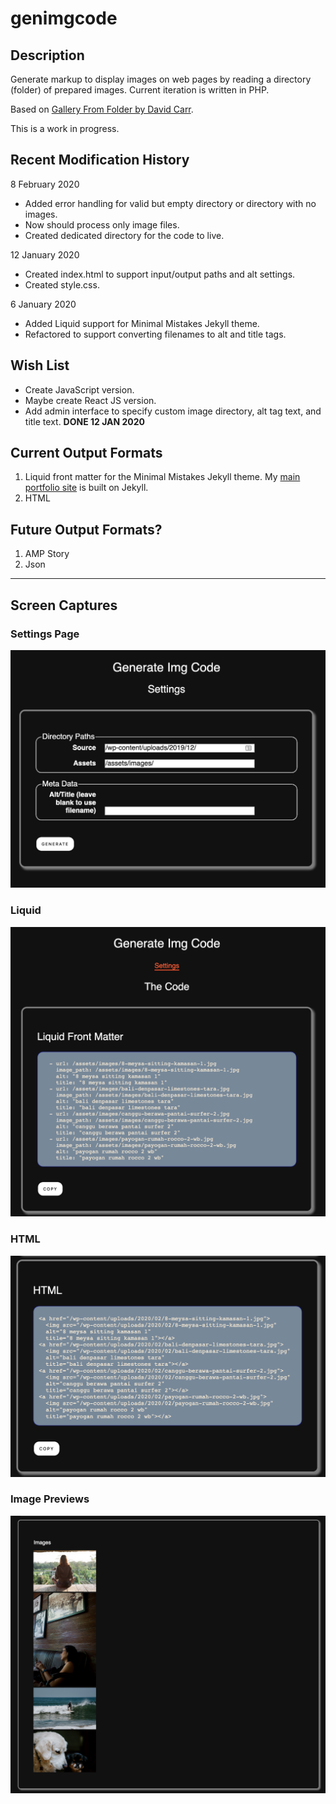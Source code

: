 # genimgcode

## Description

Generate markup to display images on web pages by reading a directory (folder) of prepared images. Current iteration is written in PHP.

Based on [Gallery From Folder by David Carr](https://daveismyname.blog/creating-an-image-gallery-from-a-folder-of-images-automatically).

This is a work in progress.

## Recent Modification History

8 February 2020
- Added error handling for valid but empty directory or directory with no images.
- Now should process only image files.
- Created dedicated directory for the code to live.

12 January 2020
- Created index.html to support input/output paths and alt settings.
- Created style.css.

6 January 2020
- Added Liquid support for Minimal Mistakes Jekyll theme.
- Refactored to support converting filenames to alt and title tags.

## Wish List

- Create JavaScript version. 
- Maybe create React JS version. 
- Add admin interface to specify custom image directory, alt tag text, and title text. **DONE 12 JAN 2020**

## Current Output Formats

1. Liquid front matter for the Minimal Mistakes Jekyll theme. My [main portfolio site](https://caughtmyeye.dev) is built on Jekyll.
2. HTML

## Future Output Formats?

1. AMP Story
2. Json

<hr>

## Screen Captures

### Settings Page

![Settings Page](https://raw.githubusercontent.com/marklchaves/genimgcode/master/screen-captures/genimgcode-screen-capture-2020-02-08-at-3.11.56-PM.png)

### Liquid

![Liquid Front Matter](https://raw.githubusercontent.com/marklchaves/genimgcode/master/screen-captures/genimgcode-screen-capture-2020-02-08-at-3.10.55-PM.png)

### HTML

![HTML](https://raw.githubusercontent.com/marklchaves/genimgcode/master/screen-captures/genimgcode-screen-capture-2020-02-08-at-3.11.16-PM.png)

### Image Previews

![Image Previews](https://raw.githubusercontent.com/marklchaves/genimgcode/master/screen-captures/genimgcode-screen-capture-2020-02-08-at-3.11.36-PM.png)
